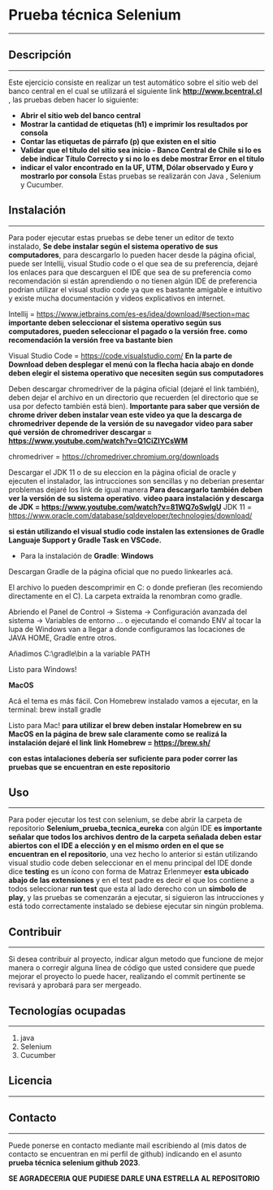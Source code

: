 # Prueba técnica Selenium
***

## Descripción
***
Este ejercicio consiste en realizar un test automático sobre el sitio web del banco central en el cual se utilizará el siguiente link **http://www.bcentral.cl** , las pruebas deben hacer lo siguiente:
- **Abrir el sitio web del banco central**
- **Mostrar la cantidad de etiquetas (h1) e imprimir los resultados por consola**
- **Contar las etiquetas de párrafo (p) que existen en el sitio**
- **Validar que el título del sitio sea inicio - Banco Central de Chile si lo es debe indicar Título Correcto y si no lo es    debe mostrar Error en el título**
- **indicar el valor encontrado en la UF, UTM, Dólar observado y Euro y mostrarlo por consola**
Estas pruebas se realizarán con Java , Selenium y Cucumber.

## Instalación
***
Para poder ejecutar estas pruebas se debe tener un editor de texto instalado, **Se debe instalar según el sistema operativo de sus computadores**, para descargarlo lo pueden hacer desde la página oficial, puede ser Intellij, visual Studio code o el que sea de su preferencia, dejaré los enlaces para que descarguen el IDE que sea de su preferencia como recomendación si están aprendiendo o no tienen algún IDE de preferencia  podrían utilizar el visual studio code ya que es bastante amigable  e intuitivo y existe mucha documentación y videos explicativos en internet.

Intellij = https://www.jetbrains.com/es-es/idea/download/#section=mac **importante deben seleccionar el sistema operativo según sus computadores, pueden seleccionar el pagado o la versión free. como recomendación la versión free va bastante bien**

Visual Studio Code = https://code.visualstudio.com/ **En la parte de Download deben desplegar el menú con la flecha hacia abajo en donde deben elegir el sistema operativo que necesiten según sus computadores**

Deben descargar chromedriver de la página oficial (dejaré el link también), deben dejar el archivo en un directorio que recuerden (el directorio que se usa por defecto también está bien).
**Importante para saber que versión de chrome driver deben instalar vean este video ya que la descarga de chromedriver depende de la versión de su navegador**
**video para saber qué versión de chromedriver descargar = https://www.youtube.com/watch?v=Q1CiZIYCsWM**

chromedriver = https://chromedriver.chromium.org/downloads

Descargar el JDK 11  o de su eleccion en la página oficial de oracle y ejecuten el instalador, las intrucciones son sencillas y no deberian presentar problemas dejaré los link de igual manera **Para descargarlo también deben ver la versión de su sistema operativo**.
**video paara  instalación  y  descarga de JDK = https://www.youtube.com/watch?v=81WQ7oSwIgU**
JDK 11 = https://www.oracle.com/database/sqldeveloper/technologies/download/

**si están utilizando el visual studio code instalen las extensiones de Gradle Languaje Support y  Gradle Task en VSCode.**

- Para la instalación de **Gradle**:
**Windows**

Descargan Gradle de la página oficial que no puedo linkearles acá.

El archivo lo pueden descomprimir en C: o donde prefieran (les recomiendo directamente en el C). La carpeta extraída la renombran como gradle.

Abriendo el Panel de Control -> Sistema -> Configuración avanzada del sistema -> Variables de entorno … o ejecutando el comando ENV al tocar la lupa de Windows van a llegar a donde configuramos las locaciones de JAVA HOME, Gradle entre otros.

Añadimos C:\gradle\bin a la variable PATH

Listo para Windows!

**MacOS**

Acá el tema es más fácil. Con Homebrew instalado vamos a ejecutar, en la terminal: brew install gradle

Listo para Mac!
**para utilizar el brew deben instalar Homebrew en su MacOS en la página de brew sale claramente como se realizá la instalación dejaré el link**
**link Homebrew = https://brew.sh/** 

**con estas intalaciones debería ser suficiente para poder correr las pruebas que se encuentran en este repositorio**

## Uso
***
Para poder ejecutar los test con selenium, se debe abrir la carpeta de repositorio **Selenium_prueba_tecnica_eureka** con algún IDE **es importante señalar que todos los archivos dentro de la carpeta señalada deben estar abiertos con el IDE a elección y en el mismo  orden en el que se encuentran en el repositorio**, una vez hecho lo anterior si están utilizando visual studio code deben seleccionar en el menu principal del IDE donde dice **testing** es un ícono con forma de Matraz Erlenmeyer **esta ubicado abajo de las extensiones** y en el test padre es decir el que los contiene a todos seleccionar **run test** que esta al lado derecho con un **simbolo de play**, y las pruebas se comenzarán a ejecutar, si siguieron las intrucciones y está todo correctamente instalado se debiese ejecutar sin ningún problema.

## Contribuir
***
Si desea contribuir al proyecto, indicar algun metodo que funcione de mejor manera o corregir alguna línea de código que usted considere que puede mejorar el proyecto lo puede hacer, realizando el commit pertinente se revisará y aprobará para ser mergeado.

## Tecnologías ocupadas
***
1. java
2. Selenium
3. Cucumber

## Licencia
***

## Contacto
***
Puede ponerse en contacto mediante mail escribiendo al (mis datos de contacto se encuentran en mi perfil de github) indicando en el asunto **prueba técnica selenium github 2023**.

**SE AGRADECERIA QUE PUDIESE DARLE UNA ESTRELLA AL REPOSITORIO**
